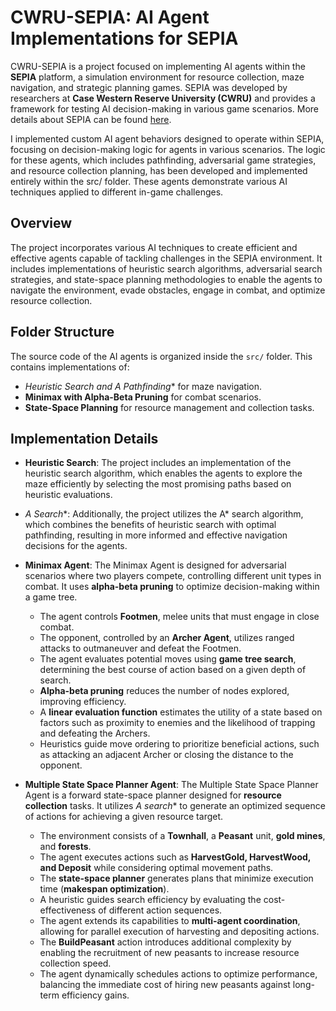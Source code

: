 # CWRU-SEPIA: AI Agent Implementations for SEPIA

CWRU-SEPIA is a project focused on implementing AI agents within the **SEPIA** platform, a simulation environment for resource collection, maze navigation, and strategic planning games. SEPIA was developed by researchers at **Case Western Reserve University (CWRU)** and provides a framework for testing AI decision-making in various game scenarios. More details about SEPIA can be found [here](http://engr.case.edu/ray_soumya/Sepia/html/index.html).

I implemented custom AI agent behaviors designed to operate within SEPIA, focusing on decision-making logic for agents in various scenarios. The logic for these agents, which includes pathfinding, adversarial game strategies, and resource collection planning, has been developed and implemented entirely within the src/ folder. These agents demonstrate various AI techniques applied to different in-game challenges.

## Overview

The project incorporates various AI techniques to create efficient and effective agents capable of tackling challenges in the SEPIA environment. It includes implementations of heuristic search algorithms, adversarial search strategies, and state-space planning methodologies to enable the agents to navigate the environment, evade obstacles, engage in combat, and optimize resource collection.

## Folder Structure

The source code of the AI agents is organized inside the `src/` folder. This contains implementations of:
- **Heuristic Search and A* Pathfinding** for maze navigation.
- **Minimax with Alpha-Beta Pruning** for combat scenarios.
- **State-Space Planning** for resource management and collection tasks.

## Implementation Details

- **Heuristic Search**: The project includes an implementation of the heuristic search algorithm, which enables the agents to explore the maze efficiently by selecting the most promising paths based on heuristic evaluations.

- **A* Search**: Additionally, the project utilizes the A* search algorithm, which combines the benefits of heuristic search with optimal pathfinding, resulting in more informed and effective navigation decisions for the agents.

- **Minimax Agent**: The Minimax Agent is designed for adversarial scenarios where two players compete, controlling different unit types in combat. It uses **alpha-beta pruning** to optimize decision-making within a game tree.
  - The agent controls **Footmen**, melee units that must engage in close combat.
  - The opponent, controlled by an **Archer Agent**, utilizes ranged attacks to outmaneuver and defeat the Footmen.
  - The agent evaluates potential moves using **game tree search**, determining the best course of action based on a given depth of search.
  - **Alpha-beta pruning** reduces the number of nodes explored, improving efficiency.
  - A **linear evaluation function** estimates the utility of a state based on factors such as proximity to enemies and the likelihood of trapping and defeating the Archers.
  - Heuristics guide move ordering to prioritize beneficial actions, such as attacking an adjacent Archer or closing the distance to the opponent.

- **Multiple State Space Planner Agent**: The Multiple State Space Planner Agent is a forward state-space planner designed for **resource collection** tasks. It utilizes **A* search** to generate an optimized sequence of actions for achieving a given resource target.
  - The environment consists of a **Townhall**, a **Peasant** unit, **gold mines**, and **forests**.
  - The agent executes actions such as **HarvestGold, HarvestWood, and Deposit** while considering optimal movement paths.
  - The **state-space planner** generates plans that minimize execution time (**makespan optimization**).
  - A heuristic guides search efficiency by evaluating the cost-effectiveness of different action sequences.
  - The agent extends its capabilities to **multi-agent coordination**, allowing for parallel execution of harvesting and depositing actions.
  - The **BuildPeasant** action introduces additional complexity by enabling the recruitment of new peasants to increase resource collection speed.
  - The agent dynamically schedules actions to optimize performance, balancing the immediate cost of hiring new peasants against long-term efficiency gains.



